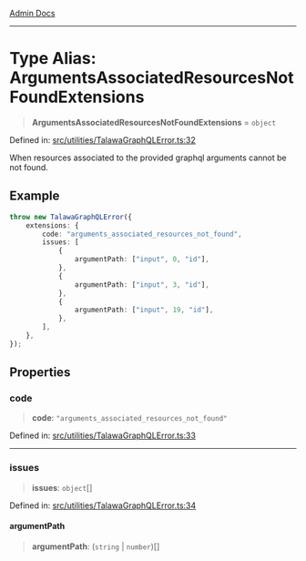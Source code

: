 [Admin Docs](/)

***

# Type Alias: ArgumentsAssociatedResourcesNotFoundExtensions

> **ArgumentsAssociatedResourcesNotFoundExtensions** = `object`

Defined in: [src/utilities/TalawaGraphQLError.ts:32](https://github.com/Sourya07/talawa-api/blob/583d62db9438de398bb9012a4a2617e2cb268b08/src/utilities/TalawaGraphQLError.ts#L32)

When resources associated to the provided graphql arguments cannot be not found.

## Example

```ts
throw new TalawaGraphQLError({
	extensions: {
		code: "arguments_associated_resources_not_found",
		issues: [
			{
				argumentPath: ["input", 0, "id"],
			},
			{
				argumentPath: ["input", 3, "id"],
			},
			{
				argumentPath: ["input", 19, "id"],
			},
		],
	},
});
```

## Properties

### code

> **code**: `"arguments_associated_resources_not_found"`

Defined in: [src/utilities/TalawaGraphQLError.ts:33](https://github.com/Sourya07/talawa-api/blob/583d62db9438de398bb9012a4a2617e2cb268b08/src/utilities/TalawaGraphQLError.ts#L33)

***

### issues

> **issues**: `object`[]

Defined in: [src/utilities/TalawaGraphQLError.ts:34](https://github.com/Sourya07/talawa-api/blob/583d62db9438de398bb9012a4a2617e2cb268b08/src/utilities/TalawaGraphQLError.ts#L34)

#### argumentPath

> **argumentPath**: (`string` \| `number`)[]
